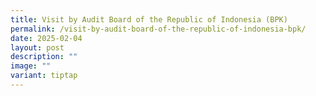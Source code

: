 ```yaml
---
title: Visit by Audit Board of the Republic of Indonesia (BPK)
permalink: /visit-by-audit-board-of-the-republic-of-indonesia-bpk/
date: 2025-02-04
layout: post
description: ""
image: ""
variant: tiptap
---
```

